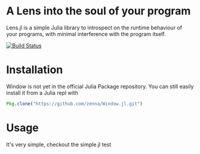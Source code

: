 # A Lens into the soul of your program

Lens.jl is a simple Julia library to introspect on the runtime behaviour of your programs, with minimal interference with the program itself.

[![Build Status](https://travis-ci.org/zenna/Window.jl.svg?branch=master)](https://travis-ci.org/zenna/Window.jl)

# Installation

Window is not yet in the official Julia Package repository.  You can still easily install it from a Julia repl with

```julia
Pkg.clone("https://github.com/zenna/Window.jl.git")
```

# Usage

It's very simple, checkout the simple.jl test
